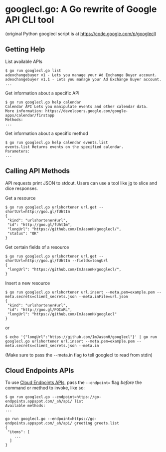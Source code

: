 googlecl.go: A Go rewrite of Google API CLI tool
================================================
(original Python googlecl script is at https://code.google.com/p/googlecl)

Getting Help
------------

List available APIs
```
$ go run googlecl.go list
adexchangebuyer v1 - Lets you manage your Ad Exchange Buyer account.
adexchangebuyer v1.1 - Lets you manage your Ad Exchange Buyer account.
...
```

Get information about a specific API
```
$ go run googlecl.go help calendar
Calendar API Lets you manipulate events and other calendar data.
More information: https://developers.google.com/google-apps/calendar/firstapp
Methods:
...
```

Get information about a specific method
```
$ go run googlecl.go help calendar events.list
events.list Returns events on the specified calendar.
Parameters:
...
```

Calling API Methods
-------------------

API requests print JSON to stdout. Users can use a tool like [jq][1] to slice and dice responses.

Get a resource
```
$ go run googlecl.go urlshortener url.get --shortUrl=http://goo.gl/fUhtIm
{
 "kind": "urlshortener#url",
 "id": "http://goo.gl/fUhtIm",
 "longUrl": "https://github.com/ImJasonH/googlecl/",
 "status": "OK"
}
```

Get certain fields of a resource
```
$ go run googlecl.go urlshortener url.get --shortUrl=http://goo.gl/fUhtIm --fields=longUrl
{
 "longUrl": "https://github.com/ImJasonH/googlecl/",
}
```

Insert a new resource
```
$ go run googlecl.go urlshortener url.insert --meta.pem=example.pem --meta.secrets=client_secrets.json --meta.inFile=url.json
{
 "kind": "urlshortener#url",
 "id": "http://goo.gl/POIxRL",
 "longUrl": "https://github.com/ImJasonH/googlecl"
}
```
or
```
$ echo '{"longUrl":"https://github.com/ImJasonH/googlecl"}' | go run googlecl.go urlshortener url.insert --meta.pem=example.pem --meta.secrets=client_secrets.json --meta.in
```
(Make sure to pass the --meta.in flag to tell googlecl to read from stdin)

Cloud Endpoints APIs
--------------------

To use [Cloud Endpoints APIs][2], pass the `--endpoint=` flag _before_ the command or method to invoke, like so:

```
$ go run googlecl.go --endpoint=https://go-endpoints.appspot.com/_ah/api/ list
Available methods:
...
```

```
go run googlecl.go --endpoint=https://go-endpoints.appspot.com/_ah/api/ greeting greets.list
{
 "items": [
    ...
  ]
}
```

[1]: http://stedolan.github.io/jq/
[2]: https://developers.google.com/appengine/docs/java/endpoints/
